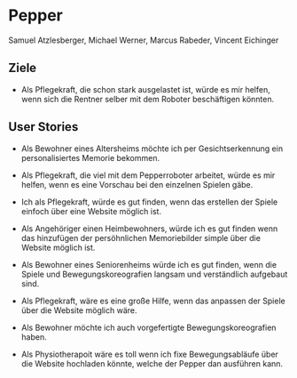 # Pepper
Samuel Atzlesberger, Michael Werner, Marcus Rabeder, Vincent Eichinger

## Ziele 
- Als Pflegekraft, die schon stark ausgelastet ist, würde es mir helfen, wenn sich die Rentner selber mit dem Roboter beschäftigen könnten.

## User Stories

- Als Bewohner eines Altersheims möchte ich per Gesichtserkennung ein personalisiertes Memorie bekommen.
  
- Als Pflegekraft, die viel mit dem Pepperroboter arbeitet, würde es mir helfen, wenn es eine Vorschau bei den einzelnen Spielen gäbe.
  
- Ich als Pflegekraft, würde es gut finden, wenn das erstellen der Spiele einfoch über eine Website möglich ist.

- Als Angehöriger einen Heimbewohners, würde ich es gut finden wenn das hinzufügen der persöhnlichen Memoriebilder simple über die Website möglich ist.

- Als Bewohner eines Seniorenheims würde ich es gut finden, wenn die Spiele und Bewegungskoreografien langsam und verständlich aufgebaut sind.

- Als Pflegekraft, wäre es eine große Hilfe, wenn das anpassen der Spiele über die Website möglich wäre.

- Als Bewohner möchte ich auch vorgefertigte Bewegungskoreografien haben.

- Als Physiotherapoit wäre es toll wenn ich fixe Bewegungsabläufe über die Website hochladen könnte, welche der Pepper dan ausführen kann.






  
